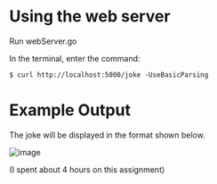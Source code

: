 # Using the web server

Run webServer.go

In the terminal, enter the command: 
```
$ curl http://localhost:5000/joke -UseBasicParsing
```
# Example Output
The joke will be displayed in the format shown below.

![image](https://user-images.githubusercontent.com/24797287/204219489-39173609-26d2-4ce1-9408-d8aa36931683.png)

(I spent about 4 hours on this assignment)
